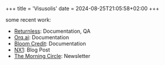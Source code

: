 +++
title = 'Visusolis'
date = 2024-08-25T21:05:58+02:00
+++

some recent work:
- [Returnless](https://returnless.com): Documentation, QA
- [Orq.ai](https://orq.ai): Documentation
- [Bloom Credit](https://bloomcredit.io): Documentation
- [NX1](nx1.io): Blog Post
- [The Morning Circle](themorning.nl): Newsletter
